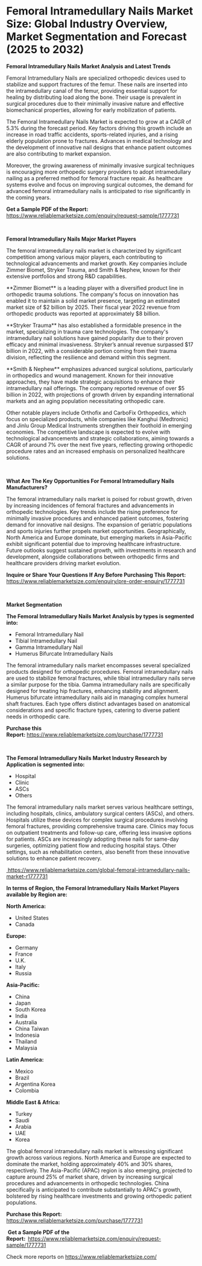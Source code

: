 <p><h1>Femoral Intramedullary Nails Market Size: Global Industry Overview, Market Segmentation and Forecast (2025 to 2032)</h1></p><p><strong>Femoral Intramedullary Nails Market Analysis and Latest Trends</strong></p>
<p><p>Femoral Intramedullary Nails are specialized orthopedic devices used to stabilize and support fractures of the femur. These nails are inserted into the intramedullary canal of the femur, providing essential support for healing by distributing load along the bone. Their usage is prevalent in surgical procedures due to their minimally invasive nature and effective biomechanical properties, allowing for early mobilization of patients.</p><p>The Femoral Intramedullary Nails Market is expected to grow at a CAGR of 5.3% during the forecast period. Key factors driving this growth include an increase in road traffic accidents, sports-related injuries, and a rising elderly population prone to fractures. Advances in medical technology and the development of innovative nail designs that enhance patient outcomes are also contributing to market expansion. </p><p>Moreover, the growing awareness of minimally invasive surgical techniques is encouraging more orthopedic surgery providers to adopt intramedullary nailing as a preferred method for femoral fracture repair. As healthcare systems evolve and focus on improving surgical outcomes, the demand for advanced femoral intramedullary nails is anticipated to rise significantly in the coming years.</p></p>
<p><strong>Get a Sample PDF of the Report:&nbsp;</strong> <a href="https://www.reliablemarketsize.com/enquiry/request-sample/1777731?utm_campaign=2853&utm_medium=2&utm_source=Github&utm_content=ia&utm_term=05032025&utm_id=femoral-intramedullary-nails">https://www.reliablemarketsize.com/enquiry/request-sample/1777731</a></p>
<p>&nbsp;</p>
<p><strong>Femoral Intramedullary Nails Major Market Players</strong></p>
<p><p>The femoral intramedullary nails market is characterized by significant competition among various major players, each contributing to technological advancements and market growth. Key companies include Zimmer Biomet, Stryker Trauma, and Smith & Nephew, known for their extensive portfolios and strong R&D capabilities.</p><p>**Zimmer Biomet** is a leading player with a diversified product line in orthopedic trauma solutions. The company's focus on innovation has enabled it to maintain a solid market presence, targeting an estimated market size of $2 billion by 2025. Their fiscal year 2022 revenue from orthopedic products was reported at approximately $8 billion.</p><p>**Stryker Trauma** has also established a formidable presence in the market, specializing in trauma care technologies. The company's intramedullary nail solutions have gained popularity due to their proven efficacy and minimal invasiveness. Stryker’s annual revenue surpassed $17 billion in 2022, with a considerable portion coming from their trauma division, reflecting the resilience and demand within this segment.</p><p>**Smith & Nephew** emphasizes advanced surgical solutions, particularly in orthopedics and wound management. Known for their innovative approaches, they have made strategic acquisitions to enhance their intramedullary nail offerings. The company reported revenue of over $5 billion in 2022, with projections of growth driven by expanding international markets and an aging population necessitating orthopedic care.</p><p>Other notable players include Orthofix and CarboFix Orthopedics, which focus on specialized products, while companies like Kanghui (Medtronic) and Jinlu Group Medical Instruments strengthen their foothold in emerging economies. The competitive landscape is expected to evolve with technological advancements and strategic collaborations, aiming towards a CAGR of around 7% over the next five years, reflecting growing orthopedic procedure rates and an increased emphasis on personalized healthcare solutions.</p></p>
<p>&nbsp;</p>
<p><strong>What Are The Key Opportunities For Femoral Intramedullary Nails Manufacturers?</strong></p>
<p><p>The femoral intramedullary nails market is poised for robust growth, driven by increasing incidences of femoral fractures and advancements in orthopedic technologies. Key trends include the rising preference for minimally invasive procedures and enhanced patient outcomes, fostering demand for innovative nail designs. The expansion of geriatric populations and sports injuries further propels market opportunities. Geographically, North America and Europe dominate, but emerging markets in Asia-Pacific exhibit significant potential due to improving healthcare infrastructure. Future outlooks suggest sustained growth, with investments in research and development, alongside collaborations between orthopedic firms and healthcare providers driving market evolution.</p></p>
<p><strong>Inquire or Share Your Questions If Any Before Purchasing This Report:</strong> <a href="https://www.reliablemarketsize.com/enquiry/pre-order-enquiry/1777731?utm_campaign=2853&utm_medium=2&utm_source=Github&utm_content=ia&utm_term=05032025&utm_id=femoral-intramedullary-nails">https://www.reliablemarketsize.com/enquiry/pre-order-enquiry/1777731</a></p>
<p>&nbsp;</p>
<p><strong>Market Segmentation</strong></p>
<p><strong>The Femoral Intramedullary Nails Market Analysis by types is segmented into:</strong></p>
<p><ul><li>Femoral Intramedullary Nail</li><li>Tibial Intramedullary Nail</li><li>Gamma Intramedullary Nail</li><li>Humerus Bifurcate Intramedullary Nails</li></ul></p>
<p><p>The femoral intramedullary nails market encompasses several specialized products designed for orthopedic procedures. Femoral intramedullary nails are used to stabilize femoral fractures, while tibial intramedullary nails serve a similar purpose for the tibia. Gamma intramedullary nails are specifically designed for treating hip fractures, enhancing stability and alignment. Humerus bifurcate intramedullary nails aid in managing complex humeral shaft fractures. Each type offers distinct advantages based on anatomical considerations and specific fracture types, catering to diverse patient needs in orthopedic care.</p></p>
<p><strong>Purchase this Report:&nbsp;</strong><a href="https://www.reliablemarketsize.com/purchase/1777731?utm_campaign=2853&utm_medium=2&utm_source=Github&utm_content=ia&utm_term=05032025&utm_id=femoral-intramedullary-nails">https://www.reliablemarketsize.com/purchase/1777731</a></p>
<p>&nbsp;</p>
<p><strong>The Femoral Intramedullary Nails Market Industry Research by Application is segmented into:</strong></p>
<p><ul><li>Hospital</li><li>Clinic</li><li>ASCs</li><li>Others</li></ul></p>
<p><p>The femoral intramedullary nails market serves various healthcare settings, including hospitals, clinics, ambulatory surgical centers (ASCs), and others. Hospitals utilize these devices for complex surgical procedures involving femoral fractures, providing comprehensive trauma care. Clinics may focus on outpatient treatments and follow-up care, offering less invasive options for patients. ASCs are increasingly adopting these nails for same-day surgeries, optimizing patient flow and reducing hospital stays. Other settings, such as rehabilitation centers, also benefit from these innovative solutions to enhance patient recovery.</p></p>
<p><a href="https://www.reliablemarketsize.com/global-femoral-intramedullary-nails-market-r1777731?utm_campaign=2853&utm_medium=2&utm_source=Github&utm_content=ia&utm_term=05032025&utm_id=femoral-intramedullary-nails">&nbsp;https://www.reliablemarketsize.com/global-femoral-intramedullary-nails-market-r1777731</a></p>
<p><strong>In terms of Region, the Femoral Intramedullary Nails Market Players available by Region are:</strong></p>
<p>
    <p> <strong> North America: </strong>
        <ul>
            <li>United States</li>
            <li>Canada</li>
        </ul>
        </p> 
    <p> <strong> Europe: </strong>
        <ul>
            <li>Germany</li>
            <li>France</li>
            <li>U.K.</li>
            <li>Italy</li>
            <li>Russia</li>
        </ul>
        </p> 
    <p> <strong> Asia-Pacific: </strong>
        <ul>
            <li>China</li>
            <li>Japan</li>
            <li>South Korea</li>
            <li>India</li>
            <li>Australia</li>
            <li>China Taiwan</li>
            <li>Indonesia</li>
            <li>Thailand</li>
            <li>Malaysia</li>
        </ul>
        </p> 
    <p> <strong> Latin America: </strong>
        <ul>
            <li>Mexico</li>
            <li>Brazil</li>
            <li>Argentina Korea</li>
            <li>Colombia</li>
        </ul>
        </p> 
    <p> <strong> Middle East & Africa: </strong>
        <ul>
            <li>Turkey</li>
            <li>Saudi</li>
            <li>Arabia</li>
            <li>UAE</li>
            <li>Korea</li>
        </ul>
    </p>
    </p>
<p><p>The global femoral intramedullary nails market is witnessing significant growth across various regions. North America and Europe are expected to dominate the market, holding approximately 40% and 30% shares, respectively. The Asia-Pacific (APAC) region is also emerging, projected to capture around 25% of market share, driven by increasing surgical procedures and advancements in orthopedic technologies. China specifically is anticipated to contribute substantially to APAC's growth, bolstered by rising healthcare investments and growing orthopedic patient populations.</p></p>
<p><strong>Purchase this Report: </strong><a href="https://www.reliablemarketsize.com/purchase/1777731?utm_campaign=2853&utm_medium=2&utm_source=Github&utm_content=ia&utm_term=05032025&utm_id=femoral-intramedullary-nails">https://www.reliablemarketsize.com/purchase/1777731</a></p>
<p>&nbsp;<strong>Get a Sample PDF of the Report:&nbsp;&nbsp;</strong><a href="https://www.reliablemarketsize.com/enquiry/request-sample/1777731?utm_campaign=2853&utm_medium=2&utm_source=Github&utm_content=ia&utm_term=05032025&utm_id=femoral-intramedullary-nails">https://www.reliablemarketsize.com/enquiry/request-sample/1777731</a></p>
<p><strong></strong></p>
<p>Check more reports on <a href="https://www.reliablemarketsize.com/?utm_campaign=2853&utm_medium=2&utm_source=Github&utm_content=ia&utm_term=05032025&utm_id=femoral-intramedullary-nails">https://www.reliablemarketsize.com/</a></p>